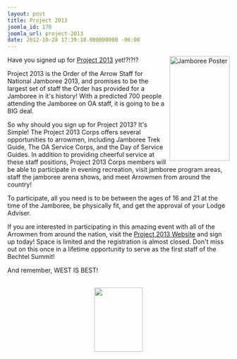 ```yaml
---
layout: post
title: Project 2013
joomla_id: 170
joomla_url: project-2013
date: 2012-10-28 17:39:10.000000000 -06:00
---
```

<p>Have you signed up for <a href="http://event.oa-bsa.org/events/jambo2013/index.html" target="_blank">Project 2013</a> yet!?!?!?<img src="images/project2013/Go Big Go Wild.jpg" alt="Jamboree Poster" align="right" width="136" height="238" /></p>
<p>Project 2013 is the Order of the Arrow Staff for National Jamboree 2013, and promises to be the largest set of staff the Order has provided for a Jamboree in it's history! With a predicted 700 people attending the Jamboree on OA staff, it is going to be a BIG deal.&nbsp;</p>
<p>So why should you sign up for Project 2013? It's Simple! The Project 2013 Corps offers several opportunities to arrowmen, including Jamboree Trek Guide, The OA Service Corps, and the Day of Service Guides. In addition to providing cheerful service at these staff positions, Project 2013 Corps members will be able to participate in evening recreation, visit jamboree program areas, staff the jamboree arena shows, and meet Arrowmen from around the country!</p>

<p>To participate, all you need is to be between the ages of 16 and 21 at the time of the Jamboree, be physically fit, and get the approval of your Lodge Adviser.</p>
<p>If you are interested in participating in this amazing event with all of the Arrowmen from around the nation, visit the <a href="http://event.oa-bsa.org/events/jambo2013/index.html" target="_blank">Project 2013 Website</a>&nbsp;and sign up today! Space is limited and the registration is almost closed. Don't miss out on this once in a lifetime opportunity to serve as the first staff of the Bechtel Summit!&nbsp;</p>
<p>And remember, WEST IS BEST!</p>
<p><br /><img src="images/project2013/project2013 Totem.jpg" alt="" width="110" height="146" style="display: block; margin-left: auto; margin-right: auto;" /></p>
